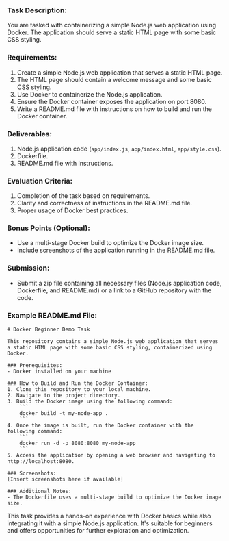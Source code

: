 ### Task Description:
You are tasked with containerizing a simple Node.js web application using Docker. The application should serve a static HTML page with some basic CSS styling.

### Requirements:
1. Create a simple Node.js web application that serves a static HTML page.
2. The HTML page should contain a welcome message and some basic CSS styling.
3. Use Docker to containerize the Node.js application.
4. Ensure the Docker container exposes the application on port 8080.
5. Write a README.md file with instructions on how to build and run the Docker container.

### Deliverables:
1. Node.js application code (`app/index.js`, `app/index.html`, `app/style.css`).
2. Dockerfile.
3. README.md file with instructions.

### Evaluation Criteria:
1. Completion of the task based on requirements.
2. Clarity and correctness of instructions in the README.md file.
3. Proper usage of Docker best practices.

### Bonus Points (Optional):
- Use a multi-stage Docker build to optimize the Docker image size.
- Include screenshots of the application running in the README.md file.

### Submission:
- Submit a zip file containing all necessary files (Node.js application code, Dockerfile, and README.md) or a link to a GitHub repository with the code.

### Example README.md File:
```
# Docker Beginner Demo Task

This repository contains a simple Node.js web application that serves a static HTML page with some basic CSS styling, containerized using Docker.

### Prerequisites:
- Docker installed on your machine

### How to Build and Run the Docker Container:
1. Clone this repository to your local machine.
2. Navigate to the project directory.
3. Build the Docker image using the following command:
    ```
    docker build -t my-node-app .
    ```
4. Once the image is built, run the Docker container with the following command:
    ```
    docker run -d -p 8080:8080 my-node-app
    ```
5. Access the application by opening a web browser and navigating to http://localhost:8080.

### Screenshots:
[Insert screenshots here if available]

### Additional Notes:
- The Dockerfile uses a multi-stage build to optimize the Docker image size.
```

This task provides a hands-on experience with Docker basics while also integrating it with a simple Node.js application. It's suitable for beginners and offers opportunities for further exploration and optimization.